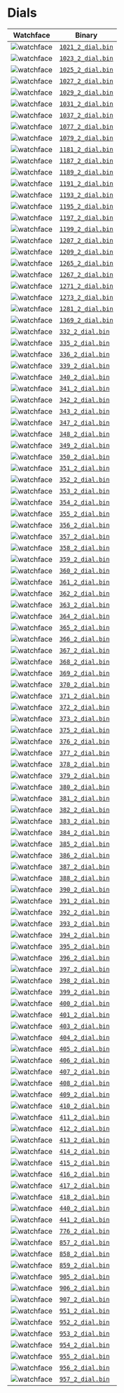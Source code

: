 # Dials 

 | Watchface | Binary |  
 | -- | -- |  
 | ![watchface](1021_2_dial.png?raw=true "watchface") | [`1021_2_dial.bin`](https://github.com/fbiego/watch-face-wearfit/raw/main/dials/HW22+/1021_2_dial.bin) |  
 | ![watchface](1023_2_dial.png?raw=true "watchface") | [`1023_2_dial.bin`](https://github.com/fbiego/watch-face-wearfit/raw/main/dials/HW22+/1023_2_dial.bin) |  
 | ![watchface](1025_2_dial.png?raw=true "watchface") | [`1025_2_dial.bin`](https://github.com/fbiego/watch-face-wearfit/raw/main/dials/HW22+/1025_2_dial.bin) |  
 | ![watchface](1027_2_dial.png?raw=true "watchface") | [`1027_2_dial.bin`](https://github.com/fbiego/watch-face-wearfit/raw/main/dials/HW22+/1027_2_dial.bin) |  
 | ![watchface](1029_2_dial.png?raw=true "watchface") | [`1029_2_dial.bin`](https://github.com/fbiego/watch-face-wearfit/raw/main/dials/HW22+/1029_2_dial.bin) |  
 | ![watchface](1031_2_dial.png?raw=true "watchface") | [`1031_2_dial.bin`](https://github.com/fbiego/watch-face-wearfit/raw/main/dials/HW22+/1031_2_dial.bin) |  
 | ![watchface](1037_2_dial.png?raw=true "watchface") | [`1037_2_dial.bin`](https://github.com/fbiego/watch-face-wearfit/raw/main/dials/HW22+/1037_2_dial.bin) |  
 | ![watchface](1077_2_dial.png?raw=true "watchface") | [`1077_2_dial.bin`](https://github.com/fbiego/watch-face-wearfit/raw/main/dials/HW22+/1077_2_dial.bin) |  
 | ![watchface](1079_2_dial.png?raw=true "watchface") | [`1079_2_dial.bin`](https://github.com/fbiego/watch-face-wearfit/raw/main/dials/HW22+/1079_2_dial.bin) |  
 | ![watchface](1181_2_dial.png?raw=true "watchface") | [`1181_2_dial.bin`](https://github.com/fbiego/watch-face-wearfit/raw/main/dials/HW22+/1181_2_dial.bin) |  
 | ![watchface](1187_2_dial.png?raw=true "watchface") | [`1187_2_dial.bin`](https://github.com/fbiego/watch-face-wearfit/raw/main/dials/HW22+/1187_2_dial.bin) |  
 | ![watchface](1189_2_dial.png?raw=true "watchface") | [`1189_2_dial.bin`](https://github.com/fbiego/watch-face-wearfit/raw/main/dials/HW22+/1189_2_dial.bin) |  
 | ![watchface](1191_2_dial.png?raw=true "watchface") | [`1191_2_dial.bin`](https://github.com/fbiego/watch-face-wearfit/raw/main/dials/HW22+/1191_2_dial.bin) |  
 | ![watchface](1193_2_dial.png?raw=true "watchface") | [`1193_2_dial.bin`](https://github.com/fbiego/watch-face-wearfit/raw/main/dials/HW22+/1193_2_dial.bin) |  
 | ![watchface](1195_2_dial.png?raw=true "watchface") | [`1195_2_dial.bin`](https://github.com/fbiego/watch-face-wearfit/raw/main/dials/HW22+/1195_2_dial.bin) |  
 | ![watchface](1197_2_dial.png?raw=true "watchface") | [`1197_2_dial.bin`](https://github.com/fbiego/watch-face-wearfit/raw/main/dials/HW22+/1197_2_dial.bin) |  
 | ![watchface](1199_2_dial.png?raw=true "watchface") | [`1199_2_dial.bin`](https://github.com/fbiego/watch-face-wearfit/raw/main/dials/HW22+/1199_2_dial.bin) |  
 | ![watchface](1207_2_dial.png?raw=true "watchface") | [`1207_2_dial.bin`](https://github.com/fbiego/watch-face-wearfit/raw/main/dials/HW22+/1207_2_dial.bin) |  
 | ![watchface](1209_2_dial.png?raw=true "watchface") | [`1209_2_dial.bin`](https://github.com/fbiego/watch-face-wearfit/raw/main/dials/HW22+/1209_2_dial.bin) |  
 | ![watchface](1265_2_dial.png?raw=true "watchface") | [`1265_2_dial.bin`](https://github.com/fbiego/watch-face-wearfit/raw/main/dials/HW22+/1265_2_dial.bin) |  
 | ![watchface](1267_2_dial.png?raw=true "watchface") | [`1267_2_dial.bin`](https://github.com/fbiego/watch-face-wearfit/raw/main/dials/HW22+/1267_2_dial.bin) |  
 | ![watchface](1271_2_dial.png?raw=true "watchface") | [`1271_2_dial.bin`](https://github.com/fbiego/watch-face-wearfit/raw/main/dials/HW22+/1271_2_dial.bin) |  
 | ![watchface](1273_2_dial.png?raw=true "watchface") | [`1273_2_dial.bin`](https://github.com/fbiego/watch-face-wearfit/raw/main/dials/HW22+/1273_2_dial.bin) |  
 | ![watchface](1281_2_dial.png?raw=true "watchface") | [`1281_2_dial.bin`](https://github.com/fbiego/watch-face-wearfit/raw/main/dials/HW22+/1281_2_dial.bin) |  
 | ![watchface](1369_2_dial.png?raw=true "watchface") | [`1369_2_dial.bin`](https://github.com/fbiego/watch-face-wearfit/raw/main/dials/HW22+/1369_2_dial.bin) |  
 | ![watchface](332_2_dial.png?raw=true "watchface") | [`332_2_dial.bin`](https://github.com/fbiego/watch-face-wearfit/raw/main/dials/HW22+/332_2_dial.bin) |  
 | ![watchface](335_2_dial.png?raw=true "watchface") | [`335_2_dial.bin`](https://github.com/fbiego/watch-face-wearfit/raw/main/dials/HW22+/335_2_dial.bin) |  
 | ![watchface](336_2_dial.png?raw=true "watchface") | [`336_2_dial.bin`](https://github.com/fbiego/watch-face-wearfit/raw/main/dials/HW22+/336_2_dial.bin) |  
 | ![watchface](339_2_dial.png?raw=true "watchface") | [`339_2_dial.bin`](https://github.com/fbiego/watch-face-wearfit/raw/main/dials/HW22+/339_2_dial.bin) |  
 | ![watchface](340_2_dial.png?raw=true "watchface") | [`340_2_dial.bin`](https://github.com/fbiego/watch-face-wearfit/raw/main/dials/HW22+/340_2_dial.bin) |  
 | ![watchface](341_2_dial.png?raw=true "watchface") | [`341_2_dial.bin`](https://github.com/fbiego/watch-face-wearfit/raw/main/dials/HW22+/341_2_dial.bin) |  
 | ![watchface](342_2_dial.png?raw=true "watchface") | [`342_2_dial.bin`](https://github.com/fbiego/watch-face-wearfit/raw/main/dials/HW22+/342_2_dial.bin) |  
 | ![watchface](343_2_dial.png?raw=true "watchface") | [`343_2_dial.bin`](https://github.com/fbiego/watch-face-wearfit/raw/main/dials/HW22+/343_2_dial.bin) |  
 | ![watchface](347_2_dial.png?raw=true "watchface") | [`347_2_dial.bin`](https://github.com/fbiego/watch-face-wearfit/raw/main/dials/HW22+/347_2_dial.bin) |  
 | ![watchface](348_2_dial.png?raw=true "watchface") | [`348_2_dial.bin`](https://github.com/fbiego/watch-face-wearfit/raw/main/dials/HW22+/348_2_dial.bin) |  
 | ![watchface](349_2_dial.png?raw=true "watchface") | [`349_2_dial.bin`](https://github.com/fbiego/watch-face-wearfit/raw/main/dials/HW22+/349_2_dial.bin) |  
 | ![watchface](350_2_dial.png?raw=true "watchface") | [`350_2_dial.bin`](https://github.com/fbiego/watch-face-wearfit/raw/main/dials/HW22+/350_2_dial.bin) |  
 | ![watchface](351_2_dial.png?raw=true "watchface") | [`351_2_dial.bin`](https://github.com/fbiego/watch-face-wearfit/raw/main/dials/HW22+/351_2_dial.bin) |  
 | ![watchface](352_2_dial.png?raw=true "watchface") | [`352_2_dial.bin`](https://github.com/fbiego/watch-face-wearfit/raw/main/dials/HW22+/352_2_dial.bin) |  
 | ![watchface](353_2_dial.png?raw=true "watchface") | [`353_2_dial.bin`](https://github.com/fbiego/watch-face-wearfit/raw/main/dials/HW22+/353_2_dial.bin) |  
 | ![watchface](354_2_dial.png?raw=true "watchface") | [`354_2_dial.bin`](https://github.com/fbiego/watch-face-wearfit/raw/main/dials/HW22+/354_2_dial.bin) |  
 | ![watchface](355_2_dial.png?raw=true "watchface") | [`355_2_dial.bin`](https://github.com/fbiego/watch-face-wearfit/raw/main/dials/HW22+/355_2_dial.bin) |  
 | ![watchface](356_2_dial.png?raw=true "watchface") | [`356_2_dial.bin`](https://github.com/fbiego/watch-face-wearfit/raw/main/dials/HW22+/356_2_dial.bin) |  
 | ![watchface](357_2_dial.png?raw=true "watchface") | [`357_2_dial.bin`](https://github.com/fbiego/watch-face-wearfit/raw/main/dials/HW22+/357_2_dial.bin) |  
 | ![watchface](358_2_dial.png?raw=true "watchface") | [`358_2_dial.bin`](https://github.com/fbiego/watch-face-wearfit/raw/main/dials/HW22+/358_2_dial.bin) |  
 | ![watchface](359_2_dial.png?raw=true "watchface") | [`359_2_dial.bin`](https://github.com/fbiego/watch-face-wearfit/raw/main/dials/HW22+/359_2_dial.bin) |  
 | ![watchface](360_2_dial.png?raw=true "watchface") | [`360_2_dial.bin`](https://github.com/fbiego/watch-face-wearfit/raw/main/dials/HW22+/360_2_dial.bin) |  
 | ![watchface](361_2_dial.png?raw=true "watchface") | [`361_2_dial.bin`](https://github.com/fbiego/watch-face-wearfit/raw/main/dials/HW22+/361_2_dial.bin) |  
 | ![watchface](362_2_dial.png?raw=true "watchface") | [`362_2_dial.bin`](https://github.com/fbiego/watch-face-wearfit/raw/main/dials/HW22+/362_2_dial.bin) |  
 | ![watchface](363_2_dial.png?raw=true "watchface") | [`363_2_dial.bin`](https://github.com/fbiego/watch-face-wearfit/raw/main/dials/HW22+/363_2_dial.bin) |  
 | ![watchface](364_2_dial.png?raw=true "watchface") | [`364_2_dial.bin`](https://github.com/fbiego/watch-face-wearfit/raw/main/dials/HW22+/364_2_dial.bin) |  
 | ![watchface](365_2_dial.png?raw=true "watchface") | [`365_2_dial.bin`](https://github.com/fbiego/watch-face-wearfit/raw/main/dials/HW22+/365_2_dial.bin) |  
 | ![watchface](366_2_dial.png?raw=true "watchface") | [`366_2_dial.bin`](https://github.com/fbiego/watch-face-wearfit/raw/main/dials/HW22+/366_2_dial.bin) |  
 | ![watchface](367_2_dial.png?raw=true "watchface") | [`367_2_dial.bin`](https://github.com/fbiego/watch-face-wearfit/raw/main/dials/HW22+/367_2_dial.bin) |  
 | ![watchface](368_2_dial.png?raw=true "watchface") | [`368_2_dial.bin`](https://github.com/fbiego/watch-face-wearfit/raw/main/dials/HW22+/368_2_dial.bin) |  
 | ![watchface](369_2_dial.png?raw=true "watchface") | [`369_2_dial.bin`](https://github.com/fbiego/watch-face-wearfit/raw/main/dials/HW22+/369_2_dial.bin) |  
 | ![watchface](370_2_dial.png?raw=true "watchface") | [`370_2_dial.bin`](https://github.com/fbiego/watch-face-wearfit/raw/main/dials/HW22+/370_2_dial.bin) |  
 | ![watchface](371_2_dial.png?raw=true "watchface") | [`371_2_dial.bin`](https://github.com/fbiego/watch-face-wearfit/raw/main/dials/HW22+/371_2_dial.bin) |  
 | ![watchface](372_2_dial.png?raw=true "watchface") | [`372_2_dial.bin`](https://github.com/fbiego/watch-face-wearfit/raw/main/dials/HW22+/372_2_dial.bin) |  
 | ![watchface](373_2_dial.png?raw=true "watchface") | [`373_2_dial.bin`](https://github.com/fbiego/watch-face-wearfit/raw/main/dials/HW22+/373_2_dial.bin) |  
 | ![watchface](375_2_dial.png?raw=true "watchface") | [`375_2_dial.bin`](https://github.com/fbiego/watch-face-wearfit/raw/main/dials/HW22+/375_2_dial.bin) |  
 | ![watchface](376_2_dial.png?raw=true "watchface") | [`376_2_dial.bin`](https://github.com/fbiego/watch-face-wearfit/raw/main/dials/HW22+/376_2_dial.bin) |  
 | ![watchface](377_2_dial.png?raw=true "watchface") | [`377_2_dial.bin`](https://github.com/fbiego/watch-face-wearfit/raw/main/dials/HW22+/377_2_dial.bin) |  
 | ![watchface](378_2_dial.png?raw=true "watchface") | [`378_2_dial.bin`](https://github.com/fbiego/watch-face-wearfit/raw/main/dials/HW22+/378_2_dial.bin) |  
 | ![watchface](379_2_dial.png?raw=true "watchface") | [`379_2_dial.bin`](https://github.com/fbiego/watch-face-wearfit/raw/main/dials/HW22+/379_2_dial.bin) |  
 | ![watchface](380_2_dial.png?raw=true "watchface") | [`380_2_dial.bin`](https://github.com/fbiego/watch-face-wearfit/raw/main/dials/HW22+/380_2_dial.bin) |  
 | ![watchface](381_2_dial.png?raw=true "watchface") | [`381_2_dial.bin`](https://github.com/fbiego/watch-face-wearfit/raw/main/dials/HW22+/381_2_dial.bin) |  
 | ![watchface](382_2_dial.png?raw=true "watchface") | [`382_2_dial.bin`](https://github.com/fbiego/watch-face-wearfit/raw/main/dials/HW22+/382_2_dial.bin) |  
 | ![watchface](383_2_dial.png?raw=true "watchface") | [`383_2_dial.bin`](https://github.com/fbiego/watch-face-wearfit/raw/main/dials/HW22+/383_2_dial.bin) |  
 | ![watchface](384_2_dial.png?raw=true "watchface") | [`384_2_dial.bin`](https://github.com/fbiego/watch-face-wearfit/raw/main/dials/HW22+/384_2_dial.bin) |  
 | ![watchface](385_2_dial.png?raw=true "watchface") | [`385_2_dial.bin`](https://github.com/fbiego/watch-face-wearfit/raw/main/dials/HW22+/385_2_dial.bin) |  
 | ![watchface](386_2_dial.png?raw=true "watchface") | [`386_2_dial.bin`](https://github.com/fbiego/watch-face-wearfit/raw/main/dials/HW22+/386_2_dial.bin) |  
 | ![watchface](387_2_dial.png?raw=true "watchface") | [`387_2_dial.bin`](https://github.com/fbiego/watch-face-wearfit/raw/main/dials/HW22+/387_2_dial.bin) |  
 | ![watchface](388_2_dial.png?raw=true "watchface") | [`388_2_dial.bin`](https://github.com/fbiego/watch-face-wearfit/raw/main/dials/HW22+/388_2_dial.bin) |  
 | ![watchface](390_2_dial.png?raw=true "watchface") | [`390_2_dial.bin`](https://github.com/fbiego/watch-face-wearfit/raw/main/dials/HW22+/390_2_dial.bin) |  
 | ![watchface](391_2_dial.png?raw=true "watchface") | [`391_2_dial.bin`](https://github.com/fbiego/watch-face-wearfit/raw/main/dials/HW22+/391_2_dial.bin) |  
 | ![watchface](392_2_dial.png?raw=true "watchface") | [`392_2_dial.bin`](https://github.com/fbiego/watch-face-wearfit/raw/main/dials/HW22+/392_2_dial.bin) |  
 | ![watchface](393_2_dial.png?raw=true "watchface") | [`393_2_dial.bin`](https://github.com/fbiego/watch-face-wearfit/raw/main/dials/HW22+/393_2_dial.bin) |  
 | ![watchface](394_2_dial.png?raw=true "watchface") | [`394_2_dial.bin`](https://github.com/fbiego/watch-face-wearfit/raw/main/dials/HW22+/394_2_dial.bin) |  
 | ![watchface](395_2_dial.png?raw=true "watchface") | [`395_2_dial.bin`](https://github.com/fbiego/watch-face-wearfit/raw/main/dials/HW22+/395_2_dial.bin) |  
 | ![watchface](396_2_dial.png?raw=true "watchface") | [`396_2_dial.bin`](https://github.com/fbiego/watch-face-wearfit/raw/main/dials/HW22+/396_2_dial.bin) |  
 | ![watchface](397_2_dial.png?raw=true "watchface") | [`397_2_dial.bin`](https://github.com/fbiego/watch-face-wearfit/raw/main/dials/HW22+/397_2_dial.bin) |  
 | ![watchface](398_2_dial.png?raw=true "watchface") | [`398_2_dial.bin`](https://github.com/fbiego/watch-face-wearfit/raw/main/dials/HW22+/398_2_dial.bin) |  
 | ![watchface](399_2_dial.png?raw=true "watchface") | [`399_2_dial.bin`](https://github.com/fbiego/watch-face-wearfit/raw/main/dials/HW22+/399_2_dial.bin) |  
 | ![watchface](400_2_dial.png?raw=true "watchface") | [`400_2_dial.bin`](https://github.com/fbiego/watch-face-wearfit/raw/main/dials/HW22+/400_2_dial.bin) |  
 | ![watchface](401_2_dial.png?raw=true "watchface") | [`401_2_dial.bin`](https://github.com/fbiego/watch-face-wearfit/raw/main/dials/HW22+/401_2_dial.bin) |  
 | ![watchface](403_2_dial.png?raw=true "watchface") | [`403_2_dial.bin`](https://github.com/fbiego/watch-face-wearfit/raw/main/dials/HW22+/403_2_dial.bin) |  
 | ![watchface](404_2_dial.png?raw=true "watchface") | [`404_2_dial.bin`](https://github.com/fbiego/watch-face-wearfit/raw/main/dials/HW22+/404_2_dial.bin) |  
 | ![watchface](405_2_dial.png?raw=true "watchface") | [`405_2_dial.bin`](https://github.com/fbiego/watch-face-wearfit/raw/main/dials/HW22+/405_2_dial.bin) |  
 | ![watchface](406_2_dial.png?raw=true "watchface") | [`406_2_dial.bin`](https://github.com/fbiego/watch-face-wearfit/raw/main/dials/HW22+/406_2_dial.bin) |  
 | ![watchface](407_2_dial.png?raw=true "watchface") | [`407_2_dial.bin`](https://github.com/fbiego/watch-face-wearfit/raw/main/dials/HW22+/407_2_dial.bin) |  
 | ![watchface](408_2_dial.png?raw=true "watchface") | [`408_2_dial.bin`](https://github.com/fbiego/watch-face-wearfit/raw/main/dials/HW22+/408_2_dial.bin) |  
 | ![watchface](409_2_dial.png?raw=true "watchface") | [`409_2_dial.bin`](https://github.com/fbiego/watch-face-wearfit/raw/main/dials/HW22+/409_2_dial.bin) |  
 | ![watchface](410_2_dial.png?raw=true "watchface") | [`410_2_dial.bin`](https://github.com/fbiego/watch-face-wearfit/raw/main/dials/HW22+/410_2_dial.bin) |  
 | ![watchface](411_2_dial.png?raw=true "watchface") | [`411_2_dial.bin`](https://github.com/fbiego/watch-face-wearfit/raw/main/dials/HW22+/411_2_dial.bin) |  
 | ![watchface](412_2_dial.png?raw=true "watchface") | [`412_2_dial.bin`](https://github.com/fbiego/watch-face-wearfit/raw/main/dials/HW22+/412_2_dial.bin) |  
 | ![watchface](413_2_dial.png?raw=true "watchface") | [`413_2_dial.bin`](https://github.com/fbiego/watch-face-wearfit/raw/main/dials/HW22+/413_2_dial.bin) |  
 | ![watchface](414_2_dial.png?raw=true "watchface") | [`414_2_dial.bin`](https://github.com/fbiego/watch-face-wearfit/raw/main/dials/HW22+/414_2_dial.bin) |  
 | ![watchface](415_2_dial.png?raw=true "watchface") | [`415_2_dial.bin`](https://github.com/fbiego/watch-face-wearfit/raw/main/dials/HW22+/415_2_dial.bin) |  
 | ![watchface](416_2_dial.png?raw=true "watchface") | [`416_2_dial.bin`](https://github.com/fbiego/watch-face-wearfit/raw/main/dials/HW22+/416_2_dial.bin) |  
 | ![watchface](417_2_dial.png?raw=true "watchface") | [`417_2_dial.bin`](https://github.com/fbiego/watch-face-wearfit/raw/main/dials/HW22+/417_2_dial.bin) |  
 | ![watchface](418_2_dial.png?raw=true "watchface") | [`418_2_dial.bin`](https://github.com/fbiego/watch-face-wearfit/raw/main/dials/HW22+/418_2_dial.bin) |  
 | ![watchface](440_2_dial.png?raw=true "watchface") | [`440_2_dial.bin`](https://github.com/fbiego/watch-face-wearfit/raw/main/dials/HW22+/440_2_dial.bin) |  
 | ![watchface](441_2_dial.png?raw=true "watchface") | [`441_2_dial.bin`](https://github.com/fbiego/watch-face-wearfit/raw/main/dials/HW22+/441_2_dial.bin) |  
 | ![watchface](776_2_dial.png?raw=true "watchface") | [`776_2_dial.bin`](https://github.com/fbiego/watch-face-wearfit/raw/main/dials/HW22+/776_2_dial.bin) |  
 | ![watchface](857_2_dial.png?raw=true "watchface") | [`857_2_dial.bin`](https://github.com/fbiego/watch-face-wearfit/raw/main/dials/HW22+/857_2_dial.bin) |  
 | ![watchface](858_2_dial.png?raw=true "watchface") | [`858_2_dial.bin`](https://github.com/fbiego/watch-face-wearfit/raw/main/dials/HW22+/858_2_dial.bin) |  
 | ![watchface](859_2_dial.png?raw=true "watchface") | [`859_2_dial.bin`](https://github.com/fbiego/watch-face-wearfit/raw/main/dials/HW22+/859_2_dial.bin) |  
 | ![watchface](905_2_dial.png?raw=true "watchface") | [`905_2_dial.bin`](https://github.com/fbiego/watch-face-wearfit/raw/main/dials/HW22+/905_2_dial.bin) |  
 | ![watchface](906_2_dial.png?raw=true "watchface") | [`906_2_dial.bin`](https://github.com/fbiego/watch-face-wearfit/raw/main/dials/HW22+/906_2_dial.bin) |  
 | ![watchface](907_2_dial.png?raw=true "watchface") | [`907_2_dial.bin`](https://github.com/fbiego/watch-face-wearfit/raw/main/dials/HW22+/907_2_dial.bin) |  
 | ![watchface](951_2_dial.png?raw=true "watchface") | [`951_2_dial.bin`](https://github.com/fbiego/watch-face-wearfit/raw/main/dials/HW22+/951_2_dial.bin) |  
 | ![watchface](952_2_dial.png?raw=true "watchface") | [`952_2_dial.bin`](https://github.com/fbiego/watch-face-wearfit/raw/main/dials/HW22+/952_2_dial.bin) |  
 | ![watchface](953_2_dial.png?raw=true "watchface") | [`953_2_dial.bin`](https://github.com/fbiego/watch-face-wearfit/raw/main/dials/HW22+/953_2_dial.bin) |  
 | ![watchface](954_2_dial.png?raw=true "watchface") | [`954_2_dial.bin`](https://github.com/fbiego/watch-face-wearfit/raw/main/dials/HW22+/954_2_dial.bin) |  
 | ![watchface](955_2_dial.png?raw=true "watchface") | [`955_2_dial.bin`](https://github.com/fbiego/watch-face-wearfit/raw/main/dials/HW22+/955_2_dial.bin) |  
 | ![watchface](956_2_dial.png?raw=true "watchface") | [`956_2_dial.bin`](https://github.com/fbiego/watch-face-wearfit/raw/main/dials/HW22+/956_2_dial.bin) |  
 | ![watchface](957_2_dial.png?raw=true "watchface") | [`957_2_dial.bin`](https://github.com/fbiego/watch-face-wearfit/raw/main/dials/HW22+/957_2_dial.bin) |  
